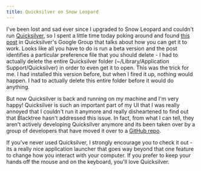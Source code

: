 ```yaml
---
title: Quicksilver on Snow Leopard
---
```


I've been lost and sad ever since I upgraded to Snow Leopard and couldn't run [Quicksilver](http://docs.blacktree.com/quicksilver/what_is_quicksilver), so I spent a little time today poking around and found [this post](http://groups.google.com/group/blacktree-quicksilver/browse_thread/thread/8432fc6538d2d778) in Quicksilver's Google Group that talks about how you can get it to work. Looks like all you have to do is run a beta version and the post identifies a particular preference file that you should delete - I had to actually delete the entire Quicksilver folder (~/Library/Application Support/Quicksilver) in order to even get it to open. This was the trick for me. I had installed this version before, but when I fired it up, nothing would happen. I had to actually delete this entire folder before it would do anything.

But now Quicksilver is back and running on my machine and I'm very happy! Quicksilver is such an important part of my UI that I was really annoyed that I couldn't run it anymore and really disheartened to find out that Blacktree hasn't addressed this issue. In fact, from what I can tell, they aren't actively developing Quicksilver anymore and its been taken over by a group of developers that have moved it over to a [GitHub repo](http://github.com/tiennou/blacktree-alchemy).

If you've never used Quicksilver, I strongly encourage you to check it out - its a really nice application launcher that goes way beyond that one feature to change how you interact with your computer. If you prefer to keep your hands off the mouse and on the keyboard, you'll love Quicksilver.
